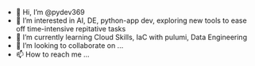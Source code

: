 - 👋 Hi, I’m @pydev369
- 👀 I’m interested in AI, DE, python-app dev, exploring new tools to ease off time-intensive repitative tasks 
- 🌱 I’m currently learning Cloud Skills, IaC with pulumi, Data Engineering
- 💞️ I’m looking to collaborate on ...
- 📫 How to reach me ...

<!---
pydev369/pydev369 is a ✨ special ✨ repository because its `README.md` (this file) appears on your GitHub profile.
You can click the Preview link to take a look at your changes.
--->
